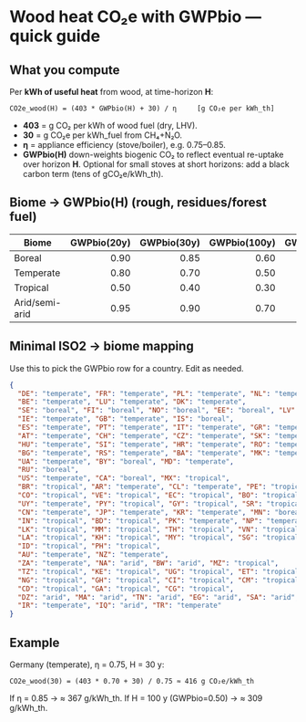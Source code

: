 # Wood heat CO₂e with GWPbio — quick guide

## What you compute
Per **kWh of useful heat** from wood, at time-horizon **H**:
```
CO2e_wood(H) = (403 * GWPbio(H) + 30) / η     [g CO₂e per kWh_th]
```
- **403** = g CO₂ per kWh of wood fuel (dry, LHV).
- **30** = g CO₂e per kWh_fuel from CH₄+N₂O.
- **η** = appliance efficiency (stove/boiler), e.g. 0.75–0.85.
- **GWPbio(H)** down-weights biogenic CO₂ to reflect eventual re-uptake over horizon **H**.
Optional for small stoves at short horizons: add a black carbon term (tens of gCO₂e/kWh_th).

## Biome → GWPbio(H) (rough, residues/forest fuel)
| Biome | GWPbio(20y) | GWPbio(30y) | GWPbio(100y) | GWPbio(1000y) |
|---|---:|---:|---:|---:|
| Boreal | 0.90 | 0.85 | 0.60 | 0.30 |
| Temperate | 0.80 | 0.70 | 0.50 | 0.25 |
| Tropical | 0.50 | 0.40 | 0.30 | 0.15 |
| Arid/semi-arid | 0.95 | 0.90 | 0.70 | 0.35 |

## Minimal ISO2 → biome mapping
Use this to pick the GWPbio row for a country. Edit as needed.
```json
{
  "DE": "temperate", "FR": "temperate", "PL": "temperate", "NL": "temperate",
  "BE": "temperate", "LU": "temperate", "DK": "temperate",
  "SE": "boreal", "FI": "boreal", "NO": "boreal", "EE": "boreal", "LV": "boreal", "LT": "boreal",
  "IE": "temperate", "GB": "temperate", "IS": "boreal",
  "ES": "temperate", "PT": "temperate", "IT": "temperate", "GR": "temperate",
  "AT": "temperate", "CH": "temperate", "CZ": "temperate", "SK": "temperate",
  "HU": "temperate", "SI": "temperate", "HR": "temperate", "RO": "temperate",
  "BG": "temperate", "RS": "temperate", "BA": "temperate", "MK": "temperate",
  "UA": "temperate", "BY": "boreal", "MD": "temperate",
  "RU": "boreal",
  "US": "temperate", "CA": "boreal", "MX": "tropical",
  "BR": "tropical", "AR": "temperate", "CL": "temperate", "PE": "tropical",
  "CO": "tropical", "VE": "tropical", "EC": "tropical", "BO": "tropical",
  "UY": "temperate", "PY": "tropical", "GY": "tropical", "SR": "tropical",
  "CN": "temperate", "JP": "temperate", "KR": "temperate", "MN": "boreal",
  "IN": "tropical", "BD": "tropical", "PK": "temperate", "NP": "temperate",
  "LK": "tropical", "MM": "tropical", "TH": "tropical", "VN": "tropical",
  "LA": "tropical", "KH": "tropical", "MY": "tropical", "SG": "tropical",
  "ID": "tropical", "PH": "tropical",
  "AU": "temperate", "NZ": "temperate",
  "ZA": "temperate", "NA": "arid", "BW": "arid", "MZ": "tropical",
  "TZ": "tropical", "KE": "tropical", "UG": "tropical", "ET": "tropical",
  "NG": "tropical", "GH": "tropical", "CI": "tropical", "CM": "tropical",
  "CD": "tropical", "GA": "tropical", "CG": "tropical",
  "DZ": "arid", "MA": "arid", "TN": "arid", "EG": "arid", "SA": "arid",
  "IR": "temperate", "IQ": "arid", "TR": "temperate"
}
```

## Example
Germany (temperate), η = 0.75, H = 30 y:
```
CO2e_wood(30) = (403 * 0.70 + 30) / 0.75 ≈ 416 g CO₂e/kWh_th
```
If η = 0.85 → ≈ 367 g/kWh_th. If H = 100 y (GWPbio=0.50) → ≈ 309 g/kWh_th.
